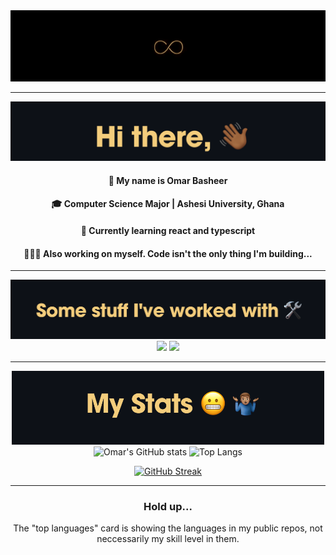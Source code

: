 <div align="center">

<img src="img/inf.png" />

---

<img width=550px src="img/hi3.png" />

#### 🙂 My name is Omar Basheer

#### 🎓 Computer Science Major | Ashesi University, Ghana

#### 🌱 Currently learning react and typescript

#### 🧘🏽‍♂️ Also working on myself. Code isn't the only thing I'm building...

---
<img width=550px src="img/stuff2.png" />


<img src="https://skillicons.dev/icons?i=java,dart,flutter,firebase,python,django,git,github,php,laravel&perline=10" />
<img src="https://skillicons.dev/icons?i=react,js,ts,md,mysql,postgres,html,css&perline=8" />

<!-- <img src="https://skillicons.dev/icons?i=react"/>&nbsp;&nbsp;&nbsp;&nbsp;&nbsp;&nbsp;&nbsp;&nbsp; -->

---

<img width=500px src="img/stats2.png" />


<img alt="Omar's GitHub stats" width="406" src="https://github-readme-stats.vercel.app/api?username=omar-basheer&custom_title=Github+Stats&bg_color=00000000&hide_border=true&show_icons=true&text_color=bcb28d&title_color=f4cd7c&icon_color=00AEFF">
<img alt="Top Langs" src="https://github-readme-stats.vercel.app/api/top-langs/?username=omar-basheer&layout=compact&hide_border=true&bg_color=00000000&text_color=bcb28d&custom_title=Top+Languages&title_color=f4cd7c">

<a href="https://git.io/streak-stats"><img src="https://github-readme-streak-stats.herokuapp.com?user=omar-basheer&theme=ayu-mirage&hide_border=true&background=EB545400" alt="GitHub Streak" /></a>

<!-- [![Leetcode Stats](https://leetcard.jacoblin.cool/omar-basheer?theme=dark)](https://leetcode.com/omar-basheer/) -->

<!-- https://github-readme-streak-stats.herokuapp.com/demo/ -->
---

### Hold up...

The "top languages" card is showing the languages in my public repos, not neccessarily my skill level in them.

</div>
